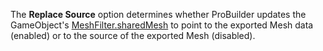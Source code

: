 The **Replace Source** option determines whether ProBuilder updates the GameObject's [MeshFilter.sharedMesh](https://docs.unity3d.com/ScriptReference/MeshFilter-sharedMesh.html) to point to the exported Mesh data (enabled) or to the source of the exported Mesh (disabled).
